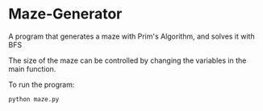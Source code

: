 # Maze-Generator
A program that generates a maze with Prim's Algorithm, and solves it with BFS

The size of the maze can be controlled by changing the variables in the main function.

To run the program:
```
python maze.py
```
